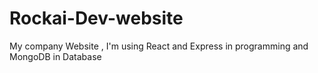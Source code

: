 # Rockai-Dev-website
My company Website , I'm using React and Express in programming and MongoDB in Database 
